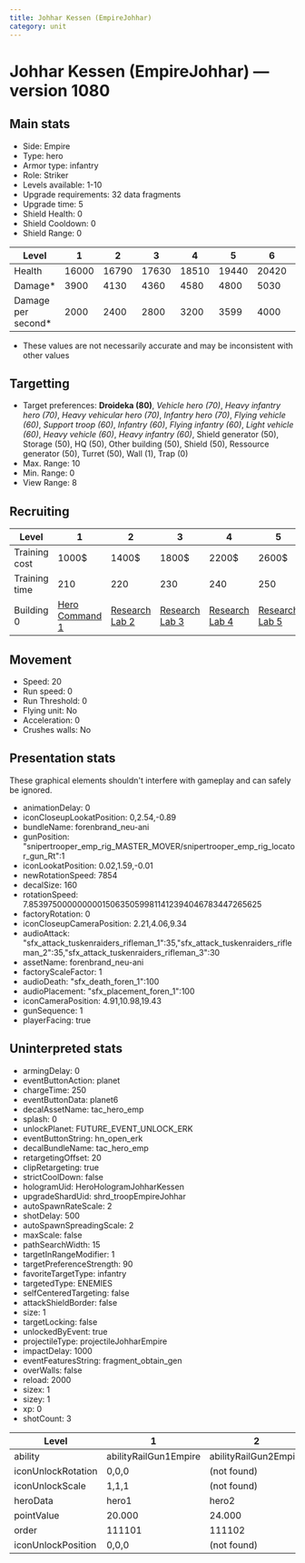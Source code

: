 ```yaml
---
title: Johhar Kessen (EmpireJohhar)
category: unit
---
```


# Johhar Kessen (EmpireJohhar) — version 1080

## Main stats

  * Side: Empire
  * Type: hero
  * Armor type: infantry
  * Role: Striker
  * Levels available: 1-10
  * Upgrade requirements: 32 data fragments
  * Upgrade time: 5
  * Shield Health: 0
  * Shield Cooldown: 0
  * Shield Range: 0

|Level             |1    |2    |3    |4    |5    |6    |7    |8    |9    |10   |
|------------------|-----|-----|-----|-----|-----|-----|-----|-----|-----|-----|
|Health            |16000|16790|17630|18510|19440|20420|21460|22560|23720|24950|
|Damage*           |3900 |4130 |4360 |4580 |4800 |5030 |5380 |5760 |6160 |6590 |
|Damage per second*|2000 |2400 |2800 |3200 |3599 |4000 |4400 |4800 |5200 |6000 |

* These values are not necessarily accurate and may be inconsistent with other values

## Targetting

  * Target preferences: **Droideka (80)**, _Vehicle hero (70)_, _Heavy infantry hero (70)_, _Heavy vehicular hero (70)_, _Infantry hero (70)_, _Flying vehicle (60)_, _Support troop (60)_, _Infantry (60)_, _Flying infantry (60)_, _Light vehicle (60)_, _Heavy vehicle (60)_, _Heavy infantry (60)_, Shield generator (50), Storage (50), HQ (50), Other building (50), Shield (50), Ressource generator (50), Turret (50), Wall (1), Trap (0)
  * Max. Range: 10
  * Min. Range: 0
  * View Range: 8

## Recruiting

|Level        |1                                           |2                                      |3                                      |4                                      |5                                      |6                                      |7                                      |8                                      |9                                      |10                                      |
|-------------|--------------------------------------------|---------------------------------------|---------------------------------------|---------------------------------------|---------------------------------------|---------------------------------------|---------------------------------------|---------------------------------------|---------------------------------------|----------------------------------------|
|Training cost|1000$                                       |1400$                                  |1800$                                  |2200$                                  |2600$                                  |3000$                                  |3400$                                  |4000$                                  |4200$                                  |4600$                                   |
|Training time|210                                         |220                                    |230                                    |240                                    |250                                    |260                                    |270                                    |280                                    |290                                    |300                                     |
|Building 0   |[Hero Command 1](empireTacticalCommand.html)|[Research Lab 2](empireOffenseLab.html)|[Research Lab 3](empireOffenseLab.html)|[Research Lab 4](empireOffenseLab.html)|[Research Lab 5](empireOffenseLab.html)|[Research Lab 6](empireOffenseLab.html)|[Research Lab 7](empireOffenseLab.html)|[Research Lab 8](empireOffenseLab.html)|[Research Lab 9](empireOffenseLab.html)|[Research Lab 10](empireOffenseLab.html)|

## Movement

  * Speed: 20
  * Run speed: 0
  * Run Threshold: 0
  * Flying unit: No
  * Acceleration: 0
  * Crushes walls: No

## Presentation stats

These graphical elements shouldn't interfere with gameplay and can safely be ignored.

  * animationDelay: 0
  * iconCloseupLookatPosition: 0,2.54,-0.89
  * bundleName: forenbrand_neu-ani
  * gunPosition: "snipertrooper_emp_rig_MASTER_MOVER/snipertrooper_emp_rig_locator_gun_Rt":1
  * iconLookatPosition: 0.02,1.59,-0.01
  * newRotationSpeed: 7854
  * decalSize: 160
  * rotationSpeed: 7.8539750000000001506350599811412394046783447265625
  * factoryRotation: 0
  * iconCloseupCameraPosition: 2.21,4.06,9.34
  * audioAttack: "sfx_attack_tuskenraiders_rifleman_1":35,"sfx_attack_tuskenraiders_rifleman_2":35,"sfx_attack_tuskenraiders_rifleman_3":30
  * assetName: forenbrand_neu-ani
  * factoryScaleFactor: 1
  * audioDeath: "sfx_death_foren_1":100
  * audioPlacement: "sfx_placement_foren_1":100
  * iconCameraPosition: 4.91,10.98,19.43
  * gunSequence: 1
  * playerFacing: true

## Uninterpreted stats

  * armingDelay: 0
  * eventButtonAction: planet
  * chargeTime: 250
  * eventButtonData: planet6
  * decalAssetName: tac_hero_emp
  * splash: 0
  * unlockPlanet: FUTURE_EVENT_UNLOCK_ERK
  * eventButtonString: hn_open_erk
  * decalBundleName: tac_hero_emp
  * retargetingOffset: 20
  * clipRetargeting: true
  * strictCoolDown: false
  * hologramUid: HeroHologramJohharKessen
  * upgradeShardUid: shrd_troopEmpireJohhar
  * autoSpawnRateScale: 2
  * shotDelay: 500
  * autoSpawnSpreadingScale: 2
  * maxScale: false
  * pathSearchWidth: 15
  * targetInRangeModifier: 1
  * targetPreferenceStrength: 90
  * favoriteTargetType: infantry
  * targetedType: ENEMIES
  * selfCenteredTargeting: false
  * attackShieldBorder: false
  * size: 1
  * targetLocking: false
  * unlockedByEvent: true
  * projectileType: projectileJohharEmpire
  * impactDelay: 1000
  * eventFeaturesString: fragment_obtain_gen
  * overWalls: false
  * reload: 2000
  * sizex: 1
  * sizey: 1
  * xp: 0
  * shotCount: 3

|Level             |1                    |2                    |3                    |4                    |5                    |6                    |7                    |8                    |9                    |10                    |
|------------------|---------------------|---------------------|---------------------|---------------------|---------------------|---------------------|---------------------|---------------------|---------------------|----------------------|
|ability           |abilityRailGun1Empire|abilityRailGun2Empire|abilityRailGun3Empire|abilityRailGun4Empire|abilityRailGun5Empire|abilityRailGun6Empire|abilityRailGun7Empire|abilityRailGun8Empire|abilityRailGun9Empire|abilityRailGun10Empire|
|iconUnlockRotation|0,0,0                |(not found)          |(not found)          |(not found)          |(not found)          |(not found)          |(not found)          |(not found)          |(not found)          |(not found)           |
|iconUnlockScale   |1,1,1                |(not found)          |(not found)          |(not found)          |(not found)          |(not found)          |(not found)          |(not found)          |(not found)          |(not found)           |
|heroData          |hero1                |hero2                |hero3                |hero4                |hero5                |hero6                |hero7                |hero8                |hero9                |hero10                |
|pointValue        |20.000               |24.000               |28.000               |32.000               |36.000               |40.000               |44.000               |48.000               |52.000               |60.000                |
|order             |111101               |111102               |111103               |111104               |111105               |111106               |111107               |111108               |111109               |111110                |
|iconUnlockPosition|0,0,0                |(not found)          |(not found)          |(not found)          |(not found)          |(not found)          |(not found)          |(not found)          |(not found)          |(not found)           |


